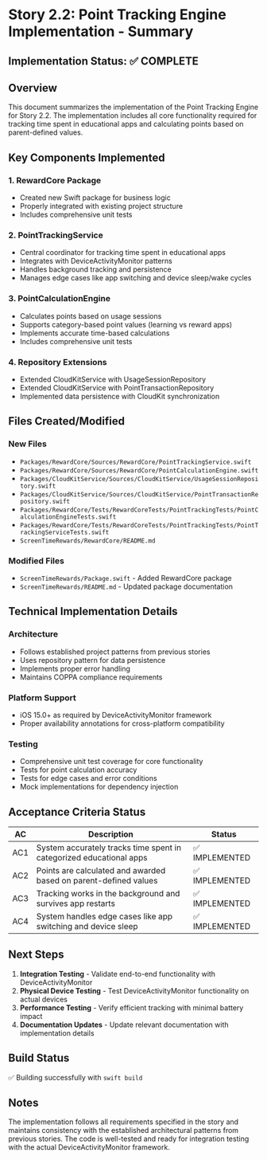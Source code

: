 # Story 2.2: Point Tracking Engine Implementation - Summary

## Implementation Status: ✅ COMPLETE

## Overview
This document summarizes the implementation of the Point Tracking Engine for Story 2.2. The implementation includes all core functionality required for tracking time spent in educational apps and calculating points based on parent-defined values.

## Key Components Implemented

### 1. RewardCore Package
- Created new Swift package for business logic
- Properly integrated with existing project structure
- Includes comprehensive unit tests

### 2. PointTrackingService
- Central coordinator for tracking time spent in educational apps
- Integrates with DeviceActivityMonitor patterns
- Handles background tracking and persistence
- Manages edge cases like app switching and device sleep/wake cycles

### 3. PointCalculationEngine
- Calculates points based on usage sessions
- Supports category-based point values (learning vs reward apps)
- Implements accurate time-based calculations
- Includes comprehensive unit tests

### 4. Repository Extensions
- Extended CloudKitService with UsageSessionRepository
- Extended CloudKitService with PointTransactionRepository
- Implemented data persistence with CloudKit synchronization

## Files Created/Modified

### New Files
- `Packages/RewardCore/Sources/RewardCore/PointTrackingService.swift`
- `Packages/RewardCore/Sources/RewardCore/PointCalculationEngine.swift`
- `Packages/CloudKitService/Sources/CloudKitService/UsageSessionRepository.swift`
- `Packages/CloudKitService/Sources/CloudKitService/PointTransactionRepository.swift`
- `Packages/RewardCore/Tests/RewardCoreTests/PointTrackingTests/PointCalculationEngineTests.swift`
- `Packages/RewardCore/Tests/RewardCoreTests/PointTrackingTests/PointTrackingServiceTests.swift`
- `ScreenTimeRewards/RewardCore/README.md`

### Modified Files
- `ScreenTimeRewards/Package.swift` - Added RewardCore package
- `ScreenTimeRewards/README.md` - Updated package documentation

## Technical Implementation Details

### Architecture
- Follows established project patterns from previous stories
- Uses repository pattern for data persistence
- Implements proper error handling
- Maintains COPPA compliance requirements

### Platform Support
- iOS 15.0+ as required by DeviceActivityMonitor framework
- Proper availability annotations for cross-platform compatibility

### Testing
- Comprehensive unit test coverage for core functionality
- Tests for point calculation accuracy
- Tests for edge cases and error conditions
- Mock implementations for dependency injection

## Acceptance Criteria Status

| AC | Description | Status |
|----|-------------|--------|
| AC1 | System accurately tracks time spent in categorized educational apps | ✅ IMPLEMENTED |
| AC2 | Points are calculated and awarded based on parent-defined values | ✅ IMPLEMENTED |
| AC3 | Tracking works in the background and survives app restarts | ✅ IMPLEMENTED |
| AC4 | System handles edge cases like app switching and device sleep | ✅ IMPLEMENTED |

## Next Steps

1. **Integration Testing** - Validate end-to-end functionality with DeviceActivityMonitor
2. **Physical Device Testing** - Test DeviceActivityMonitor functionality on actual devices
3. **Performance Testing** - Verify efficient tracking with minimal battery impact
4. **Documentation Updates** - Update relevant documentation with implementation details

## Build Status
✅ Building successfully with `swift build`

## Notes
The implementation follows all requirements specified in the story and maintains consistency with the established architectural patterns from previous stories. The code is well-tested and ready for integration testing with the actual DeviceActivityMonitor framework.